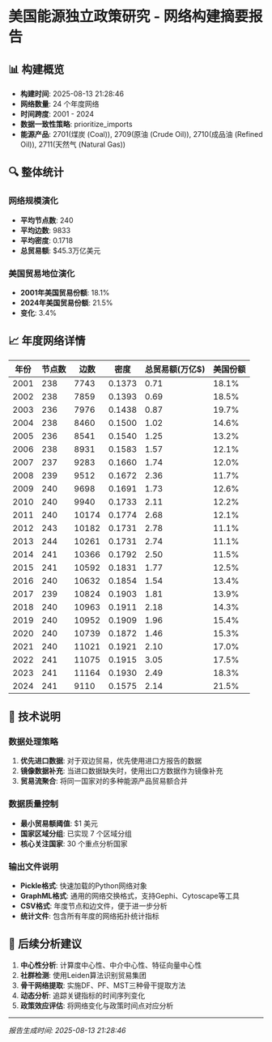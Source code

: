 # 美国能源独立政策研究 - 网络构建摘要报告

## 📊 构建概览

- **构建时间**: 2025-08-13 21:28:46
- **网络数量**: 24 个年度网络
- **时间跨度**: 2001 - 2024
- **数据一致性策略**: prioritize_imports
- **能源产品**: 2701(煤炭 (Coal)), 2709(原油 (Crude Oil)), 2710(成品油 (Refined Oil)), 2711(天然气 (Natural Gas))

## 🔍 整体统计


### 网络规模演化
- **平均节点数**: 240
- **平均边数**: 9833
- **平均密度**: 0.1718
- **总贸易额**: $45.3万亿美元

### 美国贸易地位演化
- **2001年美国贸易份额**: 18.1%
- **2024年美国贸易份额**: 21.5%
- **变化**: 3.4%

## 📈 年度网络详情

| 年份 | 节点数 | 边数 | 密度 | 总贸易额(万亿$) | 美国份额 |
|------|--------|------|------|----------------|----------|
| 2001 | 238 | 7743 | 0.1373 | 0.71 | 18.1% |
| 2002 | 238 | 7859 | 0.1393 | 0.69 | 18.5% |
| 2003 | 236 | 7976 | 0.1438 | 0.87 | 19.7% |
| 2004 | 238 | 8460 | 0.1500 | 1.02 | 14.6% |
| 2005 | 236 | 8541 | 0.1540 | 1.25 | 13.2% |
| 2006 | 238 | 8931 | 0.1583 | 1.57 | 12.1% |
| 2007 | 237 | 9283 | 0.1660 | 1.74 | 12.0% |
| 2008 | 239 | 9512 | 0.1672 | 2.36 | 11.7% |
| 2009 | 240 | 9698 | 0.1691 | 1.73 | 12.6% |
| 2010 | 240 | 9940 | 0.1733 | 2.11 | 12.2% |
| 2011 | 240 | 10174 | 0.1774 | 2.68 | 12.1% |
| 2012 | 243 | 10182 | 0.1731 | 2.78 | 11.1% |
| 2013 | 244 | 10261 | 0.1731 | 2.74 | 11.1% |
| 2014 | 241 | 10366 | 0.1792 | 2.50 | 11.5% |
| 2015 | 241 | 10592 | 0.1831 | 1.77 | 12.5% |
| 2016 | 240 | 10632 | 0.1854 | 1.54 | 13.4% |
| 2017 | 239 | 10824 | 0.1903 | 1.81 | 13.9% |
| 2018 | 240 | 10963 | 0.1911 | 2.18 | 14.3% |
| 2019 | 240 | 10952 | 0.1909 | 1.96 | 15.4% |
| 2020 | 240 | 10739 | 0.1872 | 1.46 | 15.3% |
| 2021 | 240 | 11021 | 0.1921 | 2.10 | 17.0% |
| 2022 | 241 | 11075 | 0.1915 | 3.05 | 17.5% |
| 2023 | 241 | 11164 | 0.1930 | 2.49 | 18.3% |
| 2024 | 241 | 9110 | 0.1575 | 2.14 | 21.5% |


## 🔧 技术说明

### 数据处理策略
1. **优先进口数据**: 对于双边贸易，优先使用进口方报告的数据
2. **镜像数据补充**: 当进口数据缺失时，使用出口方数据作为镜像补充
3. **贸易流聚合**: 将同一国家对的多种能源产品贸易额合并

### 数据质量控制
- **最小贸易额阈值**: $1 美元
- **国家区域分组**: 已实现 7 个区域分组
- **核心关注国家**: 30 个重点分析国家

### 输出文件说明
- **Pickle格式**: 快速加载的Python网络对象
- **GraphML格式**: 通用的网络交换格式，支持Gephi、Cytoscape等工具
- **CSV格式**: 年度节点和边文件，便于进一步分析
- **统计文件**: 包含所有年度的网络拓扑统计指标

## 🚀 后续分析建议

1. **中心性分析**: 计算度中心性、中介中心性、特征向量中心性
2. **社群检测**: 使用Leiden算法识别贸易集团
3. **骨干网络提取**: 实施DF、PF、MST三种骨干提取方法
4. **动态分析**: 追踪关键指标的时间序列变化
5. **政策效应评估**: 将网络变化与政策时间点对应分析

---
*报告生成时间: 2025-08-13 21:28:46*
